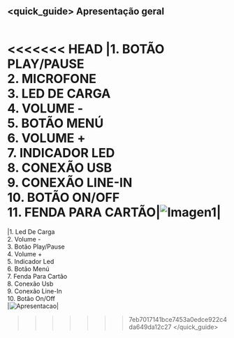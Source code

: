 ## <quick_guide> Apresentação geral

|  |  |
|:-------|:-------|
<<<<<<< HEAD
|1.	BOTÃO PLAY/PAUSE <br> 2.	MICROFONE <br> 3.	LED DE CARGA <br> 4. VOLUME - <br> 5.	BOTÃO MENÚ <br> 6. VOLUME +	<br> 7.	INDICADOR LED <br> 8.	CONEXÃO USB <br> 9.	CONEXÃO LINE-IN <br> 10. BOTÃO ON/OFF <br> 11. FENDA PARA CARTÃO|![Imagen1](http://static.energysistem.com/images/manuals/42026/533417296090b.jpg)|
=======
|1.	 Led De Carga<Br> 2. Volume - <Br> 3.	Botão Play/Pause <Br> 4. Volume + <Br> 5.	Indicador Led <Br> 6. Botão Menú<Br> 7.	Fenda Para Cartão<Br> 8. Conexão Usb<Br> 9.	Conexão Line-In <Br> 10. Botão On/Off <Br>|![Apresentacao](http://static.energysistem.com/images/manuals/42123/53a15b7c04f5e.jpg)|
>>>>>>> 7eb7017141bce7453a0edce922c4da649da12c27
</quick_guide>

